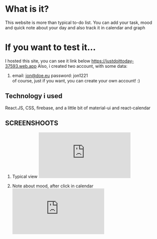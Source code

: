 # What is it?
This website is more than typical to-do list. You can add your task, mood and quick note about your day and also track it in calendar and graph

# If you want to test it...
I hosted this site, you can see it link below
https://justdoittoday-37593.web.app
Also, i created two account, with some data:
1) email: jon@doe.eu password: jon1221
<br/> of course, just if you want, you can create your own account! :)

## Technology i used
React.JS, CSS, firebase, and a little bit of material-ui and react-calendar

## SCREENSHOOTS
1) Typical view
![adding new idea](https://zapodaj.net/57b36cd19c2a7.png.html)

2) Note about mood, after click in calendar
![2](https://zapodaj.net/77f3ad0be0fa2.png.html)
